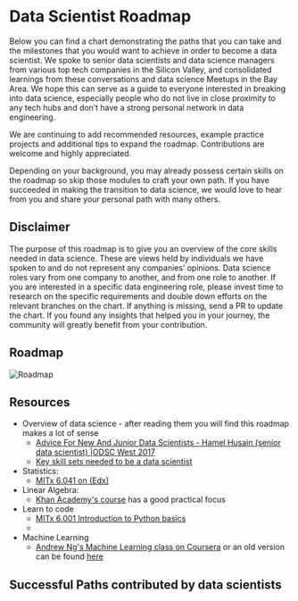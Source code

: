 ﻿# Data Scientist Roadmap
Below you can find a chart demonstrating the paths that you can take and the milestones that you would want to achieve in order to become a data scientist. We spoke to senior data scientists and data science managers from various top tech companies in the Silicon Valley, and consolidated learnings from these conversations and data science Meetups in the Bay Area. We hope this can serve as a guide to everyone interested in breaking into data science, especially people who do not live in close proximity to any tech hubs and don’t have a strong personal network in data engineering.

We are continuing to add recommended resources, example practice projects and additional tips to expand the roadmap. Contributions are welcome and highly appreciated.

Depending on your background, you may already possess certain skills on the roadmap so skip those modules to craft your own path. If you have succeeded in making the transition to data science, we would love to hear from you and share your personal path with many others.



## Disclaimer
The purpose of this roadmap is to give you an overview of the core skills needed in data science. These are views held by individuals we have spoken to and do not represent any companies’ opinions. Data science roles vary from one company to another, and from one role to another. If you are interested in a specific data engineering role, please invest time to research on the specific requirements and double down efforts on the relevant branches on the chart. If anything is missing, send a PR to update the chart. If you found any insights that helped you in your journey, the community will greatly benefit from your contribution.

## Roadmap

![Roadmap](./path_resources/roadmap.png)

## Resources
* Overview of data science - after reading them you will find this roadmap makes a lot of sense
    * [ Advice For New And Junior Data Scientists - Hamel Husain (senior data scientist) |ODSC West 2017](https://www.youtube.com/watch?v=eDK1R6tpZlA)
    * [Key skill sets needed to be a data scientist](https://www.slideshare.net/ryanorban/how-to-become-a-data-scientist)
* Statistics:
    * [MITx 6.041 on (Edx)](https://courses.edx.org/courses/MITx/6.041x/1T2014/course/)
* Linear Algebra:
    * [Khan Academy's course](https://www.khanacademy.org/math/linear-algebra/vectors-and-spaces) has a good practical focus
* Learn to code
    * [MITx 6.001 Introduction to Python basics](https://www.edx.org/course/introduction-computer-science-mitx-6-00-1x-11)
    *
* Machine Learning
    * [Andrew Ng's Machine Learning class on Coursera](https://www.coursera.org/learn/machine-learning) or an old version can be found [here](https://github.com/zipfian/data-science-primer/tree/master/resources/coursera_ml)

## Successful Paths contributed by data scientists
